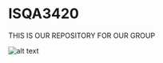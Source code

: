 # ISQA3420

THIS IS OUR REPOSITORY FOR OUR GROUP





![alt text]( https://www.kullabs.com/uploads/Notes/TUJS62SEDJFJPYss.jpg0)
